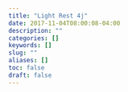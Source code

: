```yaml
---
title: "Light Rest 4j"
date: 2017-11-04T08:00:08-04:00
description: ""
categories: []
keywords: []
slug: ""
aliases: []
toc: false
draft: false
---
```

